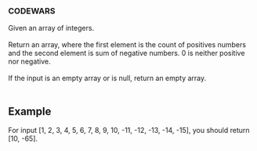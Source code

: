 ### CODEWARS
Given an array of integers. <br/>
 <br/>
Return an array, where the first element is the count of positives numbers and the second element is sum of negative numbers. 0 is neither positive nor negative. <br/>
 <br/>
If the input is an empty array or is null, return an empty array. <br/>
 <br/>
## Example
For input [1, 2, 3, 4, 5, 6, 7, 8, 9, 10, -11, -12, -13, -14, -15], you should return [10, -65].